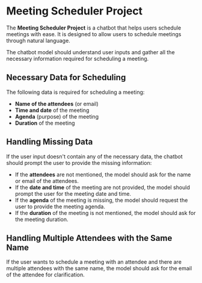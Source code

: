 # Meeting Scheduler Project

The **Meeting Scheduler Project** is a chatbot that helps users schedule meetings with ease. It is designed to allow users to schedule meetings through natural language.

The chatbot model should understand user inputs and gather all the necessary information required for scheduling a meeting.

## Necessary Data for Scheduling
The following data is required for scheduling a meeting:

- **Name of the attendees** (or email)
- **Time and date** of the meeting
- **Agenda** (purpose) of the meeting
- **Duration** of the meeting

## Handling Missing Data
If the user input doesn't contain any of the necessary data, the chatbot should prompt the user to provide the missing information:

- If the **attendees** are not mentioned, the model should ask for the name or email of the attendees.
- If the **date and time** of the meeting are not provided, the model should prompt the user for the meeting date and time.
- If the **agenda** of the meeting is missing, the model should request the user to provide the meeting agenda.
- If the **duration** of the meeting is not mentioned, the model should ask for the meeting duration.

## Handling Multiple Attendees with the Same Name
If the user wants to schedule a meeting with an attendee and there are multiple attendees with the same name, the model should ask for the email of the attendee for clarification.
